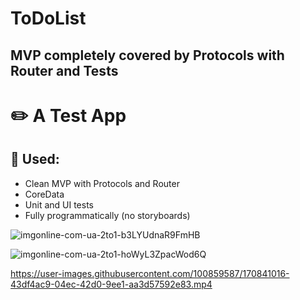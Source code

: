 # ToDoList

## MVP completely covered by Protocols with Router and Tests

# ✏️ A Test App

## 📌 Used: 
- Clean MVP with Protocols and Router
- CoreData
- Unit and UI tests
- Fully programmatically (no storyboards)

![imgonline-com-ua-2to1-b3LYUdnaR9FmHB](https://user-images.githubusercontent.com/100859587/172074389-f60f5ebc-b337-4086-8656-78d5c50fb70d.jpg)

![imgonline-com-ua-2to1-hoWyL3ZpacWod6Q](https://user-images.githubusercontent.com/100859587/172074393-33486335-2da4-4865-832f-fe0d86f02512.jpg)

https://user-images.githubusercontent.com/100859587/170841016-43df4ac9-04ec-42d0-9ee1-aa3d57592e83.mp4
